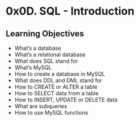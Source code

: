 <h1>0x0D. SQL - Introduction</h1>
<h2>Learning Objectives</h2>
<ul>
<li>What’s a database</li>
<li>What’s a relational database</li>
<li>What does SQL stand for</li>
<li>What’s MySQL</li>
<li>How to create a database in MySQL</li>
<li>What does DDL and DML stand for</li>
<li>How to CREATE or ALTER a table</li>
<li>How to SELECT data from a table</li>
<li>How to INSERT, UPDATE or DELETE data</li>
<li>What are subqueries</li>
<li>How to use MySQL functions</li>
</ul>
